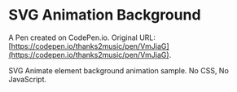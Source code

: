 # SVG Animation Background

A Pen created on CodePen.io. Original URL: [https://codepen.io/thanks2music/pen/VmJjaG](https://codepen.io/thanks2music/pen/VmJjaG).

SVG Animate element background animation sample. No CSS, No JavaScript.
